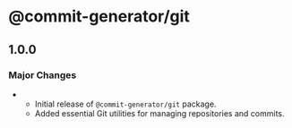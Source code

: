 # @commit-generator/git

## 1.0.0

### Major Changes

- - Initial release of `@commit-generator/git` package.
  - Added essential Git utilities for managing repositories and commits.
